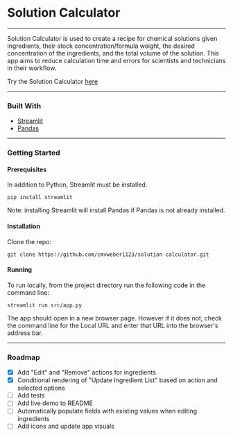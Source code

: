# Solution Calculator
---
Solution Calculator is used to create a recipe for chemical solutions given ingredients, their stock concentration/formula weight, the desired concentration of the ingredients, and the total volume of the solution. This app aims to reduce calculation time and errors for scientists and technicians in their workflow.
<br>

Try the Solution Calculator [here](https://the-ultimate-solution-calculator.streamlit.app/)

---

### Built With
- [Streamlit](https://docs.streamlit.io/)
- [Pandas](https://pandas.pydata.org/docs/)

---

### Getting Started

#### Prerequisites
In addition to Python, Streamlit must be installed.

```
pip install streamlit
```

Note: installing Streamlit will install Pandas if Pandas is not already installed.

#### Installation
Clone the repo:

```
git clone https://github.com/cmvweber1123/solution-calculator.git
```

#### Running
To run locally, from the project directory run the following code in the command line:
```
streamlit run src/app.py
```

The app should open in a new browser page. However if it does not, check the command line for the Local URL and enter that URL into the browser's address bar.

---
### Roadmap
- [X] Add "Edit" and "Remove" actions for ingredients
- [X] Conditional rendering of "Update Ingredient List" based on action and selected options
- [ ] Add tests
- [ ] Add live demo to README
- [ ] Automatically populate fields with existing values when editing ingredients
- [ ] Add icons and update app visuals